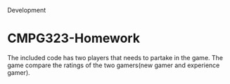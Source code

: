 Development
# CMPG323-Homework

The included code has two players that needs to partake in the game. The game compare the ratings of the two gamers(new gamer and experience gamer).
